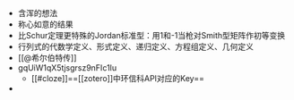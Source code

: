 - 含浑的想法
- 称心如意的结果
- 比Schur定理更特殊的Jordan标准型：用1和-1当枪对Smith型矩阵作初等变换
- 行列式的代数学定义、形式定义、递归定义、方程组定义、几何定义
- [[@希尔伯特传]]
- gqUiW1qX5tjsgrsz9nFIc1Iu
	- [[#cloze]]==[[zotero]]中环信科API对应的Key==
-